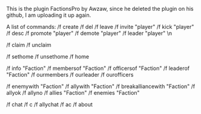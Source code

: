 This is the plugin FactionsPro by Awzaw, since he deleted the plugin on his github, I am uploading it up again.

A list of commands:
  /f create
  /f del
  /f leave
  /f invite "player"
  /f kick "player"
  /f desc
  /f promote "player"
  /f demote "player"
  /f leader "player" \n
  
  /f claim
  /f unclaim
  
  /f sethome
  /f unsethome
  /f home
  
  /f info "Faction"
  /f membersof "Faction"
  /f officersof "Faction"
  /f leaderof "Faction"
  /f ourmembers
  /f ourleader
  /f ourofficers
  
  /f enemywith "Faction"
  /f allywith "Faction"
  /f breakalliancewith "Faction"
  /f allyok
  /f allyno
  /f allies "Faction"
  /f enemies "Faction"
  
  /f chat
  /f c
  /f allychat
  /f ac
  /f about
 
  
  
